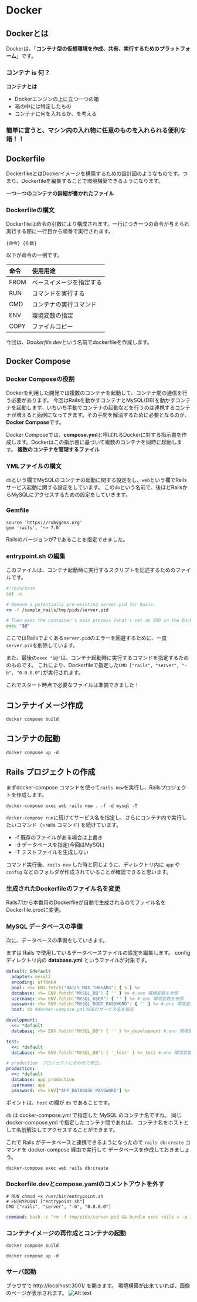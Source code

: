 # Docker

## Dockerとは
Dockerは、「**コンテナ型の仮想環境を作成、共有、実行するためのプラットフォーム**」です。

### コンテナ is 何？

**コンテナとは**
* Dockerエンジンの上に立つ一つの箱
* 箱の中には特定したもの
* コンテナに何を入れるか、を考える

### 簡単に言うと、マシン内の入れ物に任意のものを入れられる便利な箱！！

## Dockerfile
DockerfikeとはDockerイメージを構築するための設計図のようなものです。つまり、Dockerfileを編集することで環境構築できるようになります。

**一つ一つのコンテナの詳細が書かれたファイル**

### Dockerfileの構文
Dockerfileは命令の引数により構成されます。一行につき一つの命令が与えられ実行する際に一行目から順番で実行されます。

``
{命令} {引数}
``

以下が命令の一例です。

| 命令 | 使用用途 |
|:---- |:------- |
|FROM |ベースイメージを指定する|
|RUN |コマンドを実行する|
|CMD |コンテナの実行コマンド|
|ENV |環境変数の指定|
|COPY |ファイルコピー|

今回は、*Dockerfile.dev*という名前でdockerfileを作成します。

## Docker Compose
### Docker Composeの役割
Dockerを利用した開発では複数のコンテナを起動して、コンテナ間の通信を行う必要があります。
今回はRailsを動かすコンテナとMySQL(DB)を動かすコンテナを起動します。いちいち手動でコンテナの起動などを行うのは連携するコンテナが増えると面倒になってきます。その手間を解消するために必要となるのが、**Docker Compose**です。

Docker Composeでは、**compose.yml**と呼ばれるDockerに対する指示書を作成します。Dockerはこの指示書に基づいて複数のコンテナを同時に起動します。
**複数のコンテナを管理するファイル**

### YMLファイルの構文
`db`という欄でMySQLのコンテナの起動に関する設定をし、`web`という欄でRailsサービス起動に関する設定をしています。
この`db`という名前で、後ほどRailsからMySQLにアクセスするための設定をしていきます。

### Gemfile
```:Gemfile
source 'https://rubygems.org'
gem 'rails', '~> 7.0'
```
Railsのバージョンが7であることを指定できました。

### entrypoint.sh の編集
このファイルは、コンテナ起動時に実行するスクリプトを記述するためのファイルです。

```bash:entrypoint.sh
#!/bin/bash
set -e

# Remove a potentially pre-existing server.pid for Rails.
rm -f /sample_rails/tmp/pids/server.pid

# Then exec the container's main process (what's set as CMD in the Dockerfile).
exec "$@"
```
ここではRailsでよくある`server.pid`のエラーを回避するために、一度`server.pid`を削除しています。

また、最後の`exec "$@"`は、コンテナ起動時に実行するコマンドを指定するためのものです。
これにより、Dockerfileで指定した`CMD ["rails", "server", "-b", "0.0.0.0"]`が実行されます。

これでスタート時点で必要なファイルは準備できました！

## コンテナイメージ作成
```
docker compose build
```

## コンテナの起動
```
docker compose up -d
```

## Rails プロジェクトの作成
まずdocker-compose コマンドを使って`rails new`を実行し、Railsプロジェクトを作成します。

```
docker-compose exec web rails new . -f -d mysql -T
```

`docker-compose run`に続けてサービス名を指定し、さらにコンテナ内で実行したいコマンド（=rails コマンド) を続けています。

* -f 既存のファイルがある場合は上書き
* -d データベースを指定(今回はMySQL)
* -T テストファイルを生成しない

コマンド実行後、`rails new` した時と同じように、ディレクトリ内に `app` や `config` などのフォルダが作成されていることが確認できると思います。

### 生成されたDockerfileのファイル名を変更
Rails7.1から本番用のDockerfileが自動で生成されるのでファイル名をDockerfile.prodに変更。


### MySQL データベースの準備
次に、データベースの準備をしていきます。

まずは Rails で使用しているデータベースファイルの設定を編集します。
config ディレクトリ内の **database.yml** というファイルが対象です。

```ruby:config/database.yml
default: &default
  adapter: mysql2
  encoding: utf8mb4
  pool: <%= ENV.fetch("RAILS_MAX_THREADS") { 5 } %>
  database: <%= ENV.fetch("MYSQL_DB") { '' } %> #.env 環境変数を参照
  username: <%= ENV.fetch("MYSQL_USER") { '' } %> #.env 環境変数を参照
  password: <%= ENV.fetch("MYSQL_ROOT_PASSWORD") { '' } %> #.env 環境変数を参照
  host: db #docker-compose.ymlのDBのサービス名を指定

development:
  <<: *default
  database: <%= ENV.fetch("MYSQL_DB") { '' } %>_development #.env 環境変数を参照

test:
  <<: *default
  database: <%= ENV.fetch("MYSQL_DB") { '_test' } %>_test #.env 環境変数を参照

# production　プロジェクトに合わせて修正。
production:
  <<: *default
  database: app_production
  username: app
  password: <%= ENV["APP_DATABASE_PASSWORD"] %>
```

ポイントは、`host` の欄が `db` であることです。

`db` は docker-compose.yml で指定した MySQL のコンテナ名ですね。
同じ docker-compose.yml で指定したコンテナ間であれば、 コンテナ名をホストとして名前解決してアクセスすることができます。

これで Rails がデータベースと連携できるようになったので `rails db:create` コマンドを docker-compose 経由で実行して データベースを作成しておきましょう。

```
docker-compose exec web rails db:create
```

### Dockerfile.devとcompose.yamlのコメントアウトを外す
```docker:Dockerfile.dev
# RUN chmod +x /usr/bin/entrypoint.sh
# ENTRYPOINT ["entrypoint.sh"]
CMD ["rails", "server", "-b", "0.0.0.0"]
```

```:compose.yaml
command: bash -c "rm -f tmp/pids/server.pid && bundle exec rails s -p 3001 -b '0.0.0.0'"
```

### コンテナイメージの再作成とコンテナの起動
```
docker compose build
```

```
docker compose up -d
```

### サーバ起動
ブラウザで http://localhost:3001/ を開きます。
環境構築が出来ていれば、画像のページが表示されます。
![Alt text](image.png)